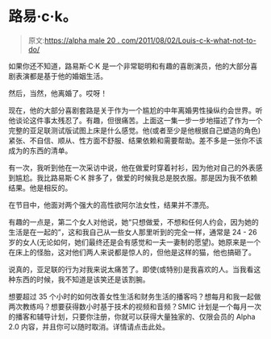 # 路易·c·k。

> 原文:[https://alpha male 20 . com/2011/08/02/Louis-c-k-what-not-to-do/](https://alphamale20.com/2011/08/02/louis-c-k-what-not-to-do/)

如果你还不知道，路易斯·C·K 是一个非常聪明和有趣的喜剧演员，他的大部分喜剧表演都是基于他的婚姻生活。

然后，当然，他离婚了。哎呀！

现在，他的大部分喜剧套路是关于作为一个尴尬的中年离婚男性操纵约会世界。听他谈论这件事太残忍了。有趣，但很痛苦。上面这一集一步一步地描述了作为一个完整的亚足联测试版试图上床是什么感觉。他(或者至少是他根据自己塑造的角色)紧张、不自信、顺从、性方面不舒服、结果依赖和需要帮助。差不多是一张你不该成为的东西的清单。

有一次，我听到他在一次采访中说，他在做爱时穿着衬衫，因为他对自己的外表感到尴尬。我比路易斯·C·K 胖多了，做爱的时候我总是脱衣服。那是因为我不依赖结果。他是相反的。

在节目中，他面对两个强大的高性欲阿尔法女性，结果并不漂亮。

有趣的一点是，第二个女人对他说，她“只想做爱，不想和任何人约会，因为她的生活是在一起的”，这和我自己从一些女人那里听到的完全一样，通常是 24 - 26 岁的女人(无论如何，她们最终还是会有感觉和一夫一妻制的愿望)。她原来是一个在床上的怪胎，这对他们两人来说都是惊人的，但他是这样的猫，他也搞砸了。

说真的，亚足联的行为对我来说太痛苦了。即使(或特别)是我喜欢的人。当我看这种东西的时候，我不知道是该笑还是该割腕。

想要超过 35 个小时的如何改善女性生活和财务生活的播客吗？想每月和我一起做两次教练吗？想要获得数小时基于技术的视频和音频？SMIC 计划是一个每月一次的播客和辅导计划，只要你注册，你就可以获得大量独家的、仅限会员的 Alpha 2.0 内容，并且你可以随时取消。详情请点击此处。